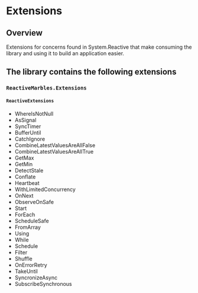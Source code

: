 # Extensions

## Overview
Extensions for concerns found in System.Reactive that make consuming the library and using it to build an application easier.

## The library contains the following extensions

### `ReactiveMarbles.Extensions`

#### `ReactiveExtensions`

- WhereIsNotNull
- AsSignal
- SyncTimer
- BufferUntil
- CatchIgnore
- CombineLatestValuesAreAllFalse
- CombineLatestValuesAreAllTrue
- GetMax
- GetMin
- DetectStale
- Conflate
- Heartbeat
- WithLimitedConcurrency
- OnNext
- ObserveOnSafe
- Start
- ForEach
- ScheduleSafe
- FromArray
- Using
- While
- Schedule
- Filter
- Shuffle
- OnErrorRetry
- TakeUntil
- SyncronizeAsync
- SubscribeSynchronous

